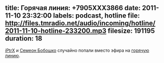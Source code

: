 title: Горячая линия: +7905XXX3866
date: 2011-11-10 23:32:00
labels: podcast, hotline
file: http://files.tmradio.net/audio/incoming/hotline/2011-11-10-hotline-233200.mp3
filesize: 191195
duration: 18
---
[iPtrX](/guests/iptrx/) и [Семеон Бобошко](/guests/steeker/) случайно попали вместо эфира на [горячую линию](/hotline/).